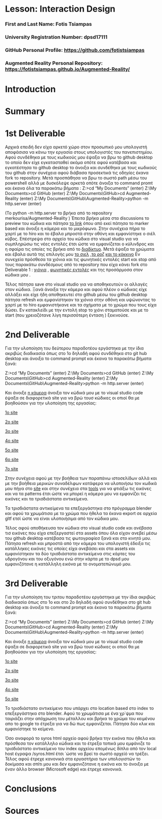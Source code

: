 # Lesson: Interaction Design

### First and Last Name: Fotis Tsiampas
### University Registration Number: dpsd17111
### GitHub Personal Profile: https://github.com/fotistsiampas
### Augmented Reality Personal Repository: https://fotistsiampas.github.io/Augmented-Reality/

# Introduction

# Summary


# 1st Deliverable
Αρχικά επειδή δεν είχα αρκετό χώρο στον προσωπικό μου υπολογιστή αποφάσισα να κάνω την εργασία στους υπολογιστές του πανεπιστημίου. Αφού συνδέθηκα με τους κωδικούς μου έψαξα να βρω το github desktop το οποίο δεν είχε εγκατασταθεί ακόμα οπότε αφού κατέβασα και εγκατέστησα το github desktop το άνοιξα και συνδέθηκα με τους κωδικούς του github στην συνέχεια αφού διάβασα προσεκτικά τις οδηγίες έκανα fork το repository. Μετά προσπάθησα να βρω το σωστό path μέσω του powershell αλλά με δυσκόλεψε αρκετά οπότε άνοιξα το command promt και έκανα όλα τα παρακάτω βήματα : 
Z:\>cd “My Documents” (enter) 
Z:\My Documents>cd GitHub (enter)
Z:\My Documents\GitHub>cd Augmented-Reality (enter)
Z:\My Documents\GitHub\Augmented-Reality>python -m http.server (enter)

(Το python -m http.server το βρήκα από το repository merkourisa/Augmented-Reality )
Έπειτα βρήκα μέσα στα discussions το preview του κώδικα και πάτησα [το link](http://localhost:8000) όπου από εκεί πάτησα το marker based και άνοιξε η κάμερα και το μικρόφωνο. Στην συνέχεια πήρα το χαρτί με το hiro και το έβαλα μπροστά στην οθόνη και εμφανίστηκε ο σιέλ κύβος.
Επέστρεψα στο αρχείο του κώδικα στο visual studio για να συμπληρώσω τις νέες εντολές έτσι ώστε να εμφανίζεται ο κύλινδρος και η σφαίρα τις οποίες τις βρήκα από το [διαδίκτυο](https://medium.com/analytics-vidhya/a-frame-changing-environment-tutorial-a71bc69202d4).
<a-entity id="box" geometry="primitive: box; width: 0.3; depth: 0.4; height: 0.3" position="0 0 0"
                          material="color:#f20000 "></a-entity>
                <a-entity id="cylinder" geometry="primitive: cylinder;  height: 0.4; radius: 0.2" position="-0.5 0 0"
                          material="color: #d94c93"></a-entity>
                <a-entity id="sphere" geometry="primitive: sphere; radius: 0.2" position="0.5 0 0"
                          material="color: #306b5d"></a-entity>
Μετά έψαξα τα χρώματα και έβαλα αυτά της επιλογής μου [το σιελ](https://www.google.gr/search?q=%23306b5d&sxsrf=APq-WBsASgSuBRoySP6BXzSmIVxSTL_mYw%3A1647986904515&source=hp&ei=2Eg6YoeiHL2Xxc8Pq8-62AM&iflsig=AHkkrS4AAAAAYjpW6JERSqj_mRp_2scodcO8HRazFedu&ved=0ahUKEwiH7qPQ3dr2AhW9S_EDHaunDjsQ4dUDCAc&uact=5&oq=%23306b5d&gs_lcp=Cgdnd3Mtd2l6EAM6BwgjEOoCECdQug5Yug5gixVoAXAAeACAAYABiAGAAZIBAzAuMZgBAKABAqABAbABCg&sclient=gws-wiz) ,[το ροζ](https://www.google.gr/search?q=%23d94c93&sxsrf=APq-WBvqNHxhCODRhqGuORlFA-E93ZwzHg%3A1647986958533&source=hp&ei=Dkk6YqLMHqH87_UPsPCyiA0&iflsig=AHkkrS4AAAAAYjpXHmdVpLXJjeud4cGo97Adhks_Jl7u&ved=0ahUKEwiii4bq3dr2AhUh_rsIHTC4DNEQ4dUDCAc&uact=5&oq=%23d94c93&gs_lcp=Cgdnd3Mtd2l6EAM6BwgjEOoCECdQ6A9Y6A9gnhloAXAAeACAAZEBiAGRAZIBAzAuMZgBAKABAqABAbABCg&sclient=gws-wiz) [και το κόκκινο](https://www.google.gr/search?q=%23f20000+&sxsrf=APq-WBsBM_TYszTPPnrBIBOjtgzkmHV3Dw%3A1647983115569&ei=Czo6YtGpIsH5kwXIp5LwBA&ved=0ahUKEwiR28vBz9r2AhXB_KQKHciTBE4Q4dUDCA4&uact=5&oq=%23f20000+&gs_lcp=Cgdnd3Mtd2l6EAMyBAgAEB4yBAgAEB4yBAgAEB4yBggAEAUQHjIICAAQBRAKEB4yBggAEAUQHjIGCAAQBRAeMggIABAFEAoQHjIECAAQHjIGCAAQChAeOgcIIxDqAhAnSgQIQRgBSgQIRhgAULIZWLIZYIYgaAJwAHgAgAFriAFrkgEDMC4xmAEAoAEBoAECsAEKwAEB&sclient=gws-wiz)
Εν συνεχεία πρόσθεσα τα χιόνια και τις φωνητικές εντολές start και stop από τους παρακάτω συνδέσμους από το repository που είχα κάνει fork στο Deliverable 1 : [χιόνια](https://www.npmjs.com/package/aframe-particle-system-component) , [φωνητικές εντολές](https://www.npmjs.com/package/aframe-speech-command-component)
και της προσάρμοσα στον κώδικα μου .
<a-entity id="annyang" annyang-speech-recognition></a-entity>
<a-entity id="switch" speech-command__start="command: start; type: attribute; attribute: visible; targetElement: #snow; value: true;"
             speech-command__stop="command: stop; type: attribute; attribute: visible; targetElement: #snow;  value: false;">
</a-entity>
<a-entity id="snow" position="0 6 -15" particle-system="color: #ffffff"></a-entity>

Τέλος πάτησα save στο visual studio για να αποθηκευτούν οι αλλαγές στον κώδικα. Ξανά άνοιξα την κάμερα και αφού πλέον ο κώδικας είχε αλλάξει και είχε ήδη αποθηκευτεί στο github μέσω του github desktop πάτησα refresh και εμφανίστηκαν τα χιόνια στην οθόνη και υψώνοντας το χαρτί με το hiro εμφανιστήκανε και τα σχήματα με το χρώμα που τους είχα δώσει. Εν κατακλείδι με την εντολή stop το χιόνι σταματούσε και με το start (που χρειαζότανε λίγη περισσότερη ένταση ) ξεκινούσε. 




# 2nd Deliverable
Για την υλοποίηση του δεύτερου παραδοτέου εργάστηκα με την ίδια ακριβώς διαδικασία όπως στο 1ο δηλαδή αφού συνδέθηκα στο git hub desktop και άνοιξα το command prompt και έκανα τα παρακάτω βήματα ξανά:
 
Z:\>cd “My Documents” (enter) 
Z:\My Documents>cd GitHub (enter)
Z:\My Documents\GitHub>cd Augmented-Reality (enter)
Z:\My Documents\GitHub\Augmented-Reality>python -m http.server (enter)

Και άνοιξε [η κάμερα](http://localhost:8000) άνοιξα τον κώδικά μου με το visual studio code έψαξα σε διαφορετικά site για να βρώ τουσ κώδικες οι οπιοί θα με βοηθούσαν για την υλοποίηση της εργασίας:

[1ο site](https://stackoverflow.com/questions/61239107/how-to-get-marker-position-x-y-ar-js)

[2o site](https://www.youtube.com/watch?v=XqRVfB521Fo)

[3o site](https://www.youtube.com/watch?v=_HWfc_RqA6k&t=511s)

[4o site](https://www.youtube.com/watch?v=ZYZYnY-uu10&t=198s)

[5o site](https://www.youtube.com/watch?v=MtiUx_szKbI)

[6o site](https://www.w3schools.com/js/default.asp)

[7o site](https://www.w3schools.com/html/default.asp)


Στην συνέχεια αφού με την βοήθεια των παραπάνω ιστοσελίδων αλλά και με την βοήθεια μερικών συναδέλφων κατάφερα να υλοποιήσω τον κωδικά μου πήγα στο [site](https://ar-js-org.github.io/AR.js-Docs/marker-based/) και στην συνέχεια στα [tools](https://ar-js-org.github.io/AR.js/three.js/examples/marker-training/examples/generator.html)
για να φτιάξω τις εικόνες και να τα patterns έτσι ώστε να μπορεί η κάμερα μου να εμφανίζει τις εικόνες και τα τρισδιάστατα αντικείμενα.

Τα τρισδιάστατα αντικείμενα τα επεξεργάστηκα στο πρόγραμμα blender και αφού τα χρωμάτισα με το χρώμα που ήθελα τα έκανα export σε αρχεία gltf ετσί ώστε να είναι υλοποιήσιμα από τον κώδικα μου.

Τέλος αφού αποθήκευσα τον κώδικα στο visual studio code και ανέβασα τισ εικόνες που είχα επεξεργαστεί στα assets όπου όλα είχαν ανεβεί μέσω του github desktop κατέβασα τις φωτογραφίεσ ξανά και στο κινητό μου. Πάτησα refresh και μπροστά από την κάμερα του υπολογιστή έδειξα τις κατάλληκες εικόνες τις οποίες είχα ανεβάσει και στα assets και εμφανίστηκαν τα δύο τρισδιάστατα αντικείμενα στις κάρτες του υδρογόνου και του οξυγόνου ενώ στην κάρτα με το dpsd μου εμφανιζότανε η κατάλληλη εικόνα με το ονοματεπώνυμό μου.

# 3rd Deliverable 
Για την υλοποίηση του τριτου παραδοτέου εργάστηκα με την ίδια ακριβώς διαδικασία όπως στο 1ο και στο 2ο δηλαδή αφού συνδέθηκα στο git hub desktop και άνοιξα το command prompt και έκανα τα παρακάτω βήματα ξανά:
 
Z:\>cd “My Documents” (enter) 
Z:\My Documents>cd GitHub (enter)
Z:\My Documents\GitHub>cd Augmented-Reality (enter)
Z:\My Documents\GitHub\Augmented-Reality>python -m http.server (enter)

Και άνοιξε [η κάμερα](http://localhost:8000) άνοιξα τον κώδικά μου με το visual studio code έψαξα σε διαφορετικά site για να βρώ τουσ κώδικες οι οπιοί θα με βοηθούσαν για την υλοποίηση της εργασίας:

[1o site](https://www.w3schools.com/)

[2o site](https://medium.com/chialab-open-source/build-your-location-based-augmented-reality-web-app-c2442e716564)

[3o site](https://aframe.io/docs/1.3.0/components/gltf-model.html?fbclid=IwAR3bLZpErBOtJZQDdJEL9PivNIGV1rMUdQbWtVPDru93Rih0MIX6ULJ2rTg#sidebar~)

[4o site](https://aframe.io/blog/arjs3/)

[5o site](https://ar-js-org.github.io/AR.js-Docs/)

Το τρισδιάστατο αντικείμενο που υπάρχει στο location based στο index το επεξεργάστηκα στο blender. Αφού το χρωμάτισα με ένα χρ΄ψμα που ταιριάζει στην απόχρωση του μέταλλου και βρήκα το χρώμα του κειμένου απο το google το έτρεξα για να δώ πως εμφανίζεται. Πάτησα δύο κλικ και εμφανίστηκε το κείμενο.

Όσο αναφορά το syros html αρχείο αφού βρήκα την εικόνα που ήθελα και πρόσθεσα τον κατάλληλο κώδικα και το έτρεξα τοπικά μου εμφάνιζε το τρισδιάστατο αντικείμενο του index αρχείου επομένως δίπλα από τον local host έγραψα /syros.html έτσι ΄ώστε να βρεί το σωστό αρχείό να τρέξει. Τέλος αφού έτρεχε κανονικά στα εργαστήρια των υπολογιστών το δοκίμασα και σπίτι μου και δεν εμφανιζότανε η εικόνα και το άνοιξα με έναν άλλο browser (Microsoft edge) και έτρεχε κανονικά.
# Conclusions


# Sources
